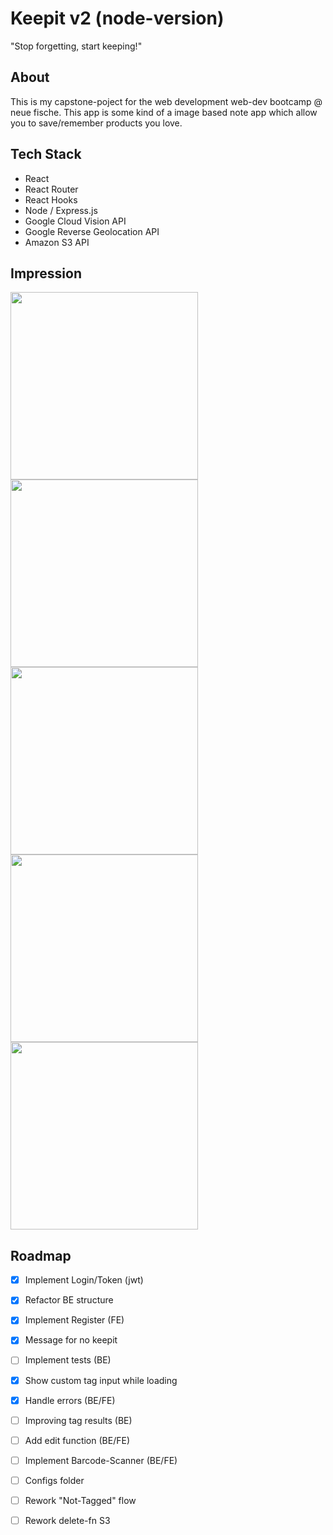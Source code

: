 # Keepit v2 (node-version)
"Stop forgetting, start keeping!"

## About
This is my capstone-poject for the web development web-dev bootcamp @ neue fische. This app is some kind of a image based note app which allow you to save/remember products you love.

## Tech Stack
- React
- React Router
- React Hooks
- Node / Express.js
- Google Cloud Vision API
- Google Reverse Geolocation API
- Amazon S3 API

## Impression
<img src="https://keepitbucket.s3.eu-central-1.amazonaws.com/github/1.png" width="300px">  <img src="https://keepitbucket.s3.eu-central-1.amazonaws.com/github/3.png" width="300px"> <img src="https://keepitbucket.s3.eu-central-1.amazonaws.com/github/2.png" width="300px">  <img src="https://keepitbucket.s3.eu-central-1.amazonaws.com/github/4.png" width="300px"> <img src="https://keepitbucket.s3.eu-central-1.amazonaws.com/github/5.png" width="300px">





## Roadmap
- [x] Implement Login/Token (jwt)
- [x] Refactor BE structure
- [x] Implement Register (FE)
- [x] Message for no keepit
- [ ] Implement tests (BE)
- [x] Show custom tag input while loading
- [x] Handle errors (BE/FE)
- [ ] Improving tag results (BE)
- [ ] Add edit function (BE/FE)
- [ ] Implement Barcode-Scanner (BE/FE)
- [ ] Configs folder
- [ ] Rework "Not-Tagged" flow
- [ ] Rework delete-fn S3


 
